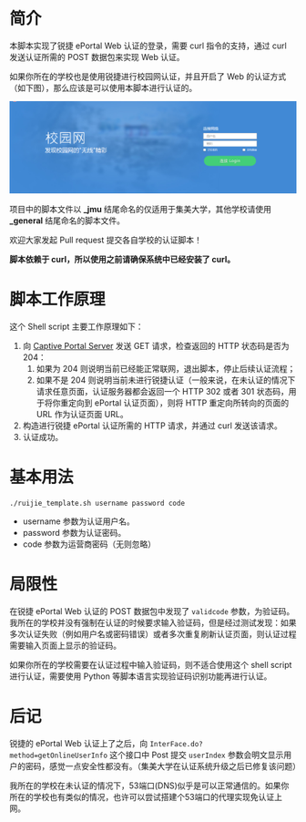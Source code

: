 # 简介

本脚本实现了锐捷 ePortal Web 认证的登录，需要 curl 指令的支持，通过 curl 发送认证所需的 POST 数据包来实现 Web 认证。

如果你所在的学校也是使用锐捷进行校园网认证，并且开启了 Web 的认证方式（如下图），那么应该是可以使用本脚本进行认证的。

![ruijie_web](images/ruijie_web.png)

项目中的脚本文件以 **_jmu** 结尾命名的仅适用于集美大学，其他学校请使用 **_general** 结尾命名的脚本文件。



欢迎大家发起 Pull request 提交各自学校的认证脚本！

**脚本依赖于 curl，所以使用之前请确保系统中已经安装了 curl。**

# 脚本工作原理

这个 Shell script 主要工作原理如下：

1. 向 [Captive Portal Server](https://en.wikipedia.org/wiki/Captive_portal) 发送 GET 请求，检查返回的 HTTP 状态码是否为 204：
   1. 如果为 204 则说明当前已经能正常联网，退出脚本，停止后续认证流程；
   2. 如果不是 204 则说明当前未进行锐捷认证（一般来说，在未认证的情况下请求任意页面，认证服务器都会返回一个 HTTP 302 或者 301 状态码，用于将你重定向到 ePortal 认证页面），则将 HTTP 重定向所转向的页面的 URL 作为认证页面 URL。
2. 构造进行锐捷 ePortal 认证所需的 HTTP 请求，并通过 curl 发送该请求。
3. 认证成功。

# 基本用法

```shell
./ruijie_template.sh username password code
```

- username 参数为认证用户名。
- password 参数为认证密码。
- code 参数为运营商密码（无则忽略）


# 局限性

在锐捷 ePortal Web 认证的 POST 数据包中发现了 `validcode` 参数，为验证码。我所在的学校并没有强制在认证的时候要求输入验证码，但是经过测试发现：如果多次认证失败（例如用户名或密码错误）或者多次重复刷新认证页面，则认证过程需要输入页面上显示的验证码。

如果你所在的学校需要在认证过程中输入验证码，则不适合使用这个 shell script 进行认证，需要使用 Python 等脚本语言实现验证码识别功能再进行认证。

# 后记

锐捷的 ePortal Web 认证上了之后，向 `InterFace.do?method=getOnlineUserInfo` 这个接口中 Post 提交 `userIndex` 参数会明文显示用户的密码，感觉一点安全性都没有。（集美大学在认证系统升级之后已修复该问题）

我所在的学校在未认证的情况下，53端口(DNS)似乎是可以正常通信的。如果你所在的学校也有类似的情况，也许可以尝试搭建个53端口的代理实现免认证上网。

